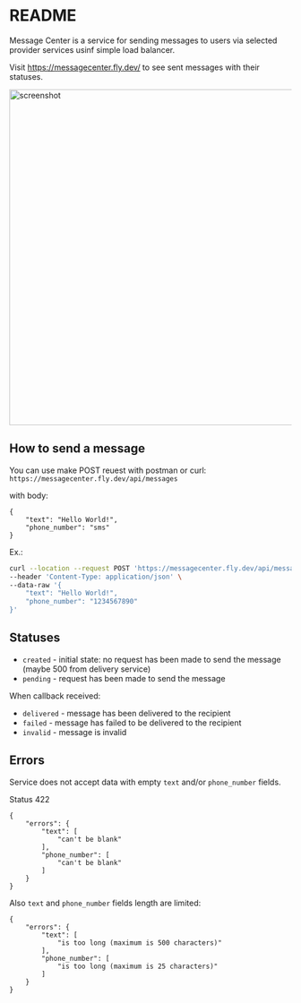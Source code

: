 # README

Message Center is a service for sending messages to users via selected provider services usinf simple load balancer.

Visit https://messagecenter.fly.dev/ to see sent messages with their statuses.

<img width="600" alt="screenshot" src="https://github.com/aadonskoy/message_center/assets/1927898/172f2b37-5b0c-49a9-b914-522ce826bb9a">


## How to send a message
You can use make POST reuest with postman or curl:
`https://messagecenter.fly.dev/api/messages`

with body:
```
{
    "text": "Hello World!",
    "phone_number": "sms"
}
```

Ex.:
```bash
curl --location --request POST 'https://messagecenter.fly.dev/api/messages' \
--header 'Content-Type: application/json' \
--data-raw '{
    "text": "Hello World!",
    "phone_number": "1234567890"
}'
```

## Statuses

- `created` - initial state: no request has been made to send the message (maybe 500 from delivery service)
- `pending` - request has been made to send the message

When callback received:
- `delivered` - message has been delivered to the recipient
- `failed` - message has failed to be delivered to the recipient
- `invalid` - message is invalid

## Errors
Service does not accept data with empty `text` and/or `phone_number` fields.

Status 422

```
{
    "errors": {
        "text": [
            "can't be blank"
        ],
        "phone_number": [
            "can't be blank"
        ]
    }
}
```

Also `text` and `phone_number` fields length are limited:

```
{
    "errors": {
        "text": [
            "is too long (maximum is 500 characters)"
        ],
        "phone_number": [
            "is too long (maximum is 25 characters)"
        ]
    }
}
```
